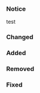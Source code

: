 <!--
// allowed states: major, minor, patch
- bump: patch
-->

### Notice

test

### Changed

### Added

### Removed

### Fixed


